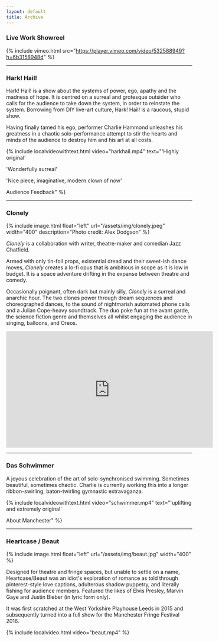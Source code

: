 ```yaml
---
layout: default
title: Archive
---
```


### Live Work Showreel

{% include vimeo.html src="https://player.vimeo.com/video/532588949?h=6b3158948d" %}

---

### Hark! Hail!

Hark! Hail! is a show about the systems of power, ego, apathy and the madness of hope. It is centred on a surreal and grotesque outsider who calls for the audience to take down the system, in order to reinstate the system. Borrowing from DIY live-art culture, Hark! Hail! is a raucous, stupid show.

Having finally tamed his ego, performer Charlie Hammond unleashes his greatness in a chaotic solo-performance attempt to stir the hearts and minds of the audience to destroy him and his art at all costs.

{% include localvideowithtext.html video="harkhail.mp4" text="'Highly original'

'Wonderfully surreal'

'Nice piece, imaginative, modern clown of now'

Audience Feedback" %}

---

### Clonely

{% include image.html float="left" url="/assets/img/clonely.jpeg" width="400" description="Photo credit: Alex Dodgson" %}

_Clonely_ is a collaboration with writer, theatre-maker and comedian Jazz Chatfield.

Armed with only tin-foil props, existential dread and their sweet-ish dance
moves, _Clonely_ creates a lo-fi opus that is ambitious in scope as it is low
in budget. It is a space adventure drifting in the expanse between
theatre and comedy.

Occasionally poignant, often dark but mainly silly, _Clonely_ is a surreal
and anarchic hour. The two clones power through dream sequences and
choreographed dances, to the sound of nightmarish automated phone calls
and a Julian Cope-heavy soundtrack. The duo poke fun at the avant garde,
the science fiction genre and themselves all whilst engaging the audience in
singing, balloons, and Oreos.

<iframe class="video-big" width="560" height="315" src="https://www.youtube.com/embed/_n8ih28wPxM" title="YouTube video player" frameborder="0" allow="accelerometer; autoplay; clipboard-write; encrypted-media; gyroscope; picture-in-picture" allowfullscreen></iframe>

---

### Das Schwimmer

A joyous celebration of the art of solo-synchronised swimming. Sometimes beautiful, sometimes chaotic. Charlie is currently working this into a longer ribbon-swirling, baton-twirling gymnastic extravaganza.

{% include localvideowithtext.html video="schwimmer.mp4" text="'uplifting and extremely original'

About Manchester" %}

---

### Heartcase / Beaut

{% include image.html float="left" url="/assets/img/beaut.jpg" width="400" %}

Designed for theatre and fringe spaces, but unable to settle on a name, Heartcase/Beaut was an idiot's exploration of romance as told through pinterest-style love captions, adulterous shadow puppetry, and literally fishing for audience members. Featured the likes of Elvis Presley, Marvin Gaye and Justin Bieber (in lyric form only).

It was first scratched at the West Yorkshire Playhouse Leeds in 2015 and subsequently turned into a full show for the Manchester Fringe Festival 2016.

{% include localvideo.html video="beaut.mp4" %}
